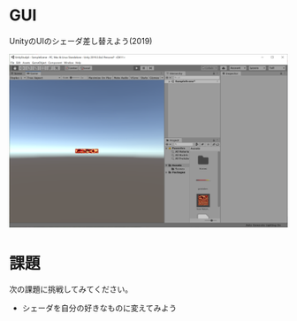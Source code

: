 # GUI
UnityのUIのシェーダ差し替えよう(2019)

![結果画像](result.png)

# 課題
次の課題に挑戦してみてください。

- シェーダを自分の好きなものに変えてみよう
